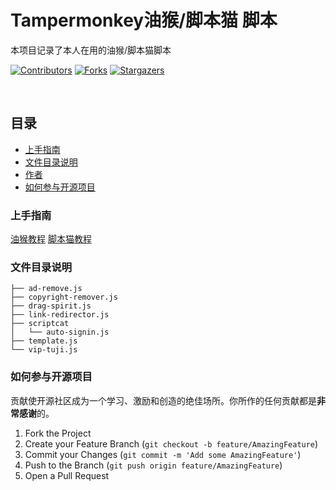 

# Tampermonkey油猴/脚本猫 脚本

本项目记录了本人在用的油猴/脚本猫脚本

<!-- PROJECT SHIELDS -->

[![Contributors][contributors-shield]][contributors-url]
[![Forks][forks-shield]][forks-url]
[![Stargazers][stars-shield]][stars-url]

<br />


 
## 目录

- [上手指南](#上手指南)
- [文件目录说明](#文件目录说明)
- [作者](#作者)
- [如何参与开源项目](#如何参与开源项目)

### 上手指南

[油猴教程](https://greasyfork.org/zh-CN)
[脚本猫教程](https://docs.scriptcat.org/docs/use/)


### 文件目录说明

```
├── ad-remove.js
├── copyright-remover.js
├── drag-spirit.js
├── link-redirector.js
├── scriptcat
│   └── auto-signin.js
├── template.js
└── vip-tuji.js

```



### 如何参与开源项目

贡献使开源社区成为一个学习、激励和创造的绝佳场所。你所作的任何贡献都是**非常感谢**的。


1. Fork the Project
2. Create your Feature Branch (`git checkout -b feature/AmazingFeature`)
3. Commit your Changes (`git commit -m 'Add some AmazingFeature'`)
4. Push to the Branch (`git push origin feature/AmazingFeature`)
5. Open a Pull Request


<!-- links -->
[your-project-path]:shaojintian/Best_README_template
[contributors-shield]: https://img.shields.io/github/contributors/jin-lin0/tampermonkey-demo.svg?style=flat-square
[contributors-url]: https://github.com/jin-lin0/tampermonkey-demo/graphs/contributors
[forks-shield]: https://img.shields.io/github/forks/jin-lin0/tampermonkey-demo.svg?style=flat-square
[forks-url]: https://github.com/jin-lin0/tampermonkey-demo/network/members
[stars-shield]: https://img.shields.io/github/stars/jin-lin0/tampermonkey-demo.svg?style=flat-square
[stars-url]: https://github.com/jin-lin0/tampermonkey-demo/stargazers



